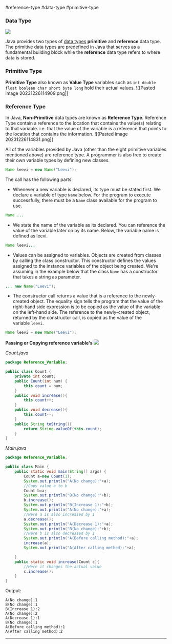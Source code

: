 #reference-type #data-type #primitive-type
### Data Type
![](https://static.javatpoint.com/images/java-data-types.png)

Java provides two types of [data types](https://www.javatpoint.com/java-data-types) **primitive** and **reference** data type. The primitive data types are predefined in Java that serves as a fundamental building block while the **reference** data type refers to where data is stored.

### Primitive Type

**Primitive Type** also known as **Value Type** variables such as `int double float boolean char short byte long` hold their actual values.
![[Pasted image 20231226114909.png]]

### Reference Type

In Java, **Non-Primitive** data types are known as **Reference Type**. Reference Type contain a reference to the location that contains the value(s) relating to that variable.
i.e. that the value of the variable is a reference that points to the location that contains the information.
![[Pasted image 20231226114831.png]]

All of the variables provided by Java (other than the eight primitive variables mentioned above) are reference type. A programmer is also free to create their own variable types by defining new classes.
```java
Name leevi = new Name("Leevi");
```

The call has the following parts:

- Whenever a new variable is declared, its type must be stated first. We declare a variable of type `Name` below. For the program to execute successfully, there must be a `Name` class available for the program to use.

```java
Name ...
```

- We state the name of the variable as its declared. You can reference the value of the variable later on by its name. Below, the variable name is defined as leevi.

```java
Name leevi...
```

- Values can be assigned to variables. Objects are created from classes by calling the class constructor. This constructor defines the values assigned to the instance variables of the object being created. We're assuming in the example below that the class `Name` has a constructor that takes a string as parameter.

```java
... new Name("Leevi");
```

- The constructor call returns a value that is a reference to the newly-created object. The equality sign tells the program that the value of the right-hand side expression is to be copied as the value of the variable on the left-hand side. The reference to the newly-created object, returned by the constructor call, is copied as the value of the variable `leevi`.

```java
Name leevi = new Name("Leevi");
```

**Passing or Copying reference variable's**
![](https://java-programming.mooc.fi/static/5a1b4a5d78b78cc8df98363cb13e5b98/8369b/part5.3-first-5-tm.webp)

*Count.java*
```java
package Reference_Variable;

public class Count {
    private int count;
    public Count(int num) {
        this.count = num;
    }
    public void increase(){
        this.count++;
    }
    public void decrease(){
        this.count--;
    }
    public String toString(){
        return String.valueOf(this.count);
    }
}
```

*Main.java*
```java
package Reference_Variable;

public class Main {
    public static void main(String[] args) {
        Count a=new Count(1);
        System.out.println("A(No change):"+a);
        //Copy value a to b
        Count b=a;
        System.out.println("B(No change):"+b);
        b.increase();
        System.out.println("B(Increase 1):"+b);
        System.out.println("A(No change):"+a);
        //Here a is also increased by 1
        a.decrease();
        System.out.println("A(Decrease 1):"+a);
        System.out.println("B(No change):"+b);
        //Here b is also decreased by 1
        System.out.println("A(Before calling method):"+a);
        increase(a);
        System.out.println("A(After calling method):"+a);

    }
    public static void increase(Count c){
        //Here it changes the actual value
        c.increase();
    }
}

```

Output:
```
A(No change):1
B(No change):1
B(Increase 1):2
A(No change):2
A(Decrease 1):1
B(No change):1
A(Before calling method):1
A(After calling method):2
```

----